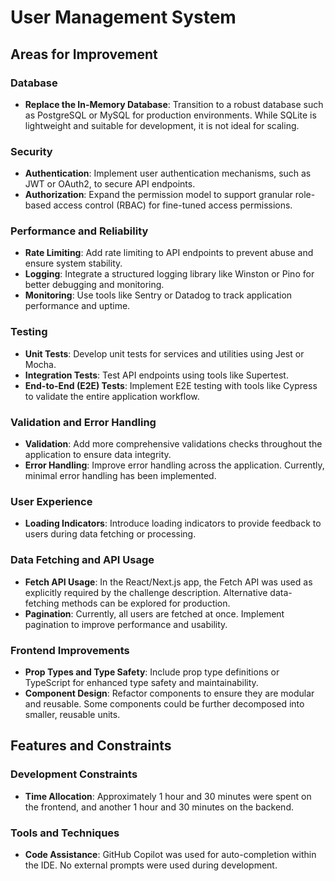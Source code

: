 # User Management System

## Areas for Improvement

### Database
- **Replace the In-Memory Database**: Transition to a robust database such as PostgreSQL or MySQL for production environments. While SQLite is lightweight and suitable for development, it is not ideal for scaling.

### Security
- **Authentication**: Implement user authentication mechanisms, such as JWT or OAuth2, to secure API endpoints.
- **Authorization**: Expand the permission model to support granular role-based access control (RBAC) for fine-tuned access permissions.

### Performance and Reliability
- **Rate Limiting**: Add rate limiting to API endpoints to prevent abuse and ensure system stability.
- **Logging**: Integrate a structured logging library like Winston or Pino for better debugging and monitoring.
- **Monitoring**: Use tools like Sentry or Datadog to track application performance and uptime.

### Testing
- **Unit Tests**: Develop unit tests for services and utilities using Jest or Mocha.
- **Integration Tests**: Test API endpoints using tools like Supertest.
- **End-to-End (E2E) Tests**: Implement E2E testing with tools like Cypress to validate the entire application workflow.

### Validation and Error Handling
- **Validation**: Add more comprehensive validations checks throughout the application to ensure data integrity.
- **Error Handling**: Improve error handling across the application. Currently, minimal error handling has been implemented.

### User Experience
- **Loading Indicators**: Introduce loading indicators to provide feedback to users during data fetching or processing.

### Data Fetching and API Usage
- **Fetch API Usage**: In the React/Next.js app, the Fetch API was used as explicitly required by the challenge description. Alternative data-fetching methods can be explored for production.
- **Pagination**: Currently, all users are fetched at once. Implement pagination to improve performance and usability.

### Frontend Improvements
- **Prop Types and Type Safety**: Include prop type definitions or TypeScript for enhanced type safety and maintainability.
- **Component Design**: Refactor components to ensure they are modular and reusable. Some components could be further decomposed into smaller, reusable units.

## Features and Constraints

### Development Constraints
- **Time Allocation**: Approximately 1 hour and 30 minutes were spent on the frontend, and another 1 hour and 30 minutes on the backend.

### Tools and Techniques
- **Code Assistance**: GitHub Copilot was used for auto-completion within the IDE. No external prompts were used during development.

